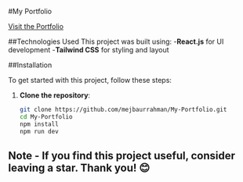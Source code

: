 #My Portfolio

[Visit the Portfolio](https://mejbaur-rahman.netlify.app/)

##Technologies Used
This project was built using:
-**React.js** for UI development
-**Tailwind CSS** for styling and layout

##Installation

To get started with this project, follow these steps:

1. **Clone the repository**:

   ```bash
   git clone https://github.com/mejbaurrahman/My-Portfolio.git
   cd My-Portfolio
   npm install
   npm run dev
 
## Note - If you find this project useful, consider leaving a star. Thank you! 😊

